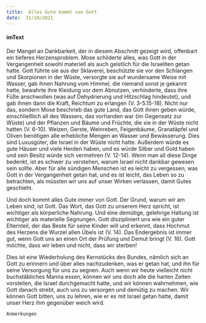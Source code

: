 ```yaml
---
title:  Alles Gute kommt von Gott
date:  31/10/2021
---
```


#### imText

Der Mangel an Dankbarkeit, der in diesem Abschnitt gezeigt wird, offenbart ein tieferes Herzensproblem. Mose schilderte alles, was Gott in der Vergangenheit sowohl materiell als auch geistlich für die Israeliten getan hatte. Gott führte sie aus der Sklaverei, beschützte sie vor den Schlangen und Skorpionen in der Wüste, versorgte sie auf wundersame Weise mit Wasser, gab ihnen Nahrung vom Himmel, die niemand sonst je gekannt hatte, bewahrte ihre Kleidung vor dem Abnutzen, verhinderte, dass ihre Füße anschwollen (was auf Dehydrierung und Hitzschlag hindeutet), und gab ihnen dann die Kraft, Reichtum zu erlangen (V. 3-5.15-18). Nicht nur das, sondern Mose beschrieb das gute Land, das Gott ihnen geben würde, einschließlich all des Wassers, das vorhanden war (im Gegensatz zur Wüste) und der Pflanzen und Bäume und Früchte, die sie in der Wüste nicht hatten (V. 6-10). Weizen, Gerste, Weinreben, Feigenbäume, Granatäpfel und Oliven benötigen alle erhebliche Mengen an Wasser und Bewässerung. Dies sind Luxusgüter, die Israel in der Wüste nicht hatte. Außerdem würde es gute Häuser und viele Herden haben, und es würde Silber und Gold haben und sein Besitz würde sich vermehren (V. 12-14). Wenn man all diese Dinge bedenkt, ist es schwer zu verstehen, warum Israel nicht dankbar gewesen sein sollte. Aber für alle sündigen Menschen ist es leicht zu vergessen, was Gott in der Vergangenheit getan hat, und es ist leicht, das Leben so zu betrachten, als müssten wir uns auf unser Wirken verlassen, damit Gutes geschieht.

Und doch kommt alles Gute immer von Gott. Der Grund, warum wir am Leben sind, ist Gott. Das Wort, das Gott zu unserem Herz spricht, ist wichtiger als körperliche Nahrung. Und eine demütige, gelehrige Haltung ist wichtiger als materielle Segnungen. Gott diszipliniert uns wie ein guter Elternteil, der das Beste für seine Kinder will und erkennt, dass Hochmut des Herzens die Wurzel allen Übels ist (V. 14). Das Endergebnis ist immer gut, wenn Gott uns an einen Ort der Prüfung und Demut bringt (V. 16). Gott möchte, dass wir leben und nicht, dass wir sterben!

Dies ist eine Wiederholung des Kernstücks des Bundes, nämlich sich an Gott zu erinnern und über alles nachzudenken, was er getan hat, und ihn für seine Versorgung für uns zu segnen. Auch wenn wir heute vielleicht nicht buchstäbliches Manna essen, können wir uns doch alle die harten Zeiten vorstellen, die Israel durchgemacht hatte, und wir können wahrnehmen, wie Gott danach strebt, auch uns zu versorgen und demütig zu machen. Wir können Gott bitten, uns zu lehren, wie er es mit Israel getan hatte, damit unser Herz ihm gegenüber weich wird.


`Anmerkungen`

